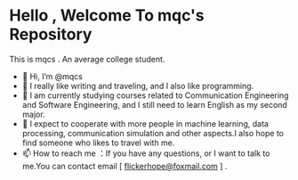 
# Hello , Welcome To mqc's Repository 


This is mqcs . An average college student. 

- 👋 Hi, I’m @mqcs
- 👀 I really like writing and traveling, and I also like programming.
- 🌱 I am currently studying courses related to Communication Engineering and Software Engineering, and I still need to learn English as my second major.
- 💞️ I expect to cooperate with more people in machine learning, data processing, communication simulation and other aspects.I also hope to find someone who likes to travel with me.
- 📫 How to reach me  ：If you have any questions, or I want to talk to me.You can contact email [ flickerhope@foxmail.com  ] .

<!---
mqcs/mqcs is a ✨ special ✨ repository because its `README.md` (this file) appears on your GitHub profile.
You can click the Preview link to take a look at your changes.
--->
## 
